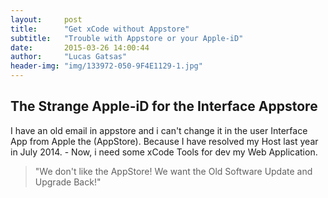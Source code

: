 ```yaml
---
layout:     post
title:      "Get xCode without Appstore"
subtitle:   "Trouble with Appstore or your Apple-iD"
date:       2015-03-26 14:00:44
author:     "Lucas Gatsas"
header-img: "img/133972-050-9F4E1129-1.jpg"
---
```

<h2 class="section-heading"><strong> The Strange Apple-iD for the Interface Appstore</strong> </h2>

I have an old email in appstore and i can't change it in the user Interface App from Apple the (AppStore). Because 
I have resolved my Host last year in July 2014. - Now, i need some xCode Tools for dev my Web Application. 






<blockquote>
	"We don't like the AppStore! We want the Old Software Update and Upgrade Back!"
</blockquote>